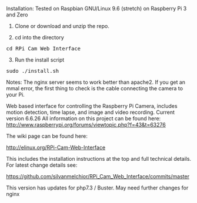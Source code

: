 Installation:
Tested on Raspbian GNU/Linux 9.6 (stretch) on Raspberry Pi 3 and Zero

1. Clone or download and unzip the repo.

2. cd into the directory
<pre>
cd RPi_Cam_Web_Interface
</pre>

3. Run the install script
<pre>
sudo ./install.sh
</pre>

Notes: The nginx server seems to work better than apache2.  If you get an mmal error, 
the first thing to check is the cable connecting the camera to your Pi.



Web based interface for controlling the Raspberry Pi Camera, includes motion detection, time lapse, and image and video recording.
Current version 6.6.26
All information on this project can be found here: http://www.raspberrypi.org/forums/viewtopic.php?f=43&t=63276

The wiki page can be found here:

http://elinux.org/RPi-Cam-Web-Interface

This includes the installation instructions at the top and full technical details.
For latest change details see:

https://github.com/silvanmelchior/RPi_Cam_Web_Interface/commits/master
  
This version has updates for php7.3 / Buster. May need further changes for nginx